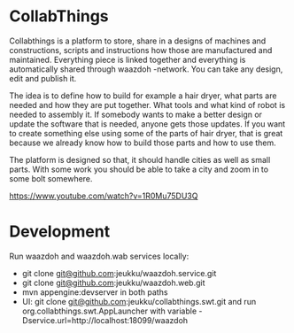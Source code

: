 CollabThings
============

Collabthings is a platform to store, share in a designs of machines and constructions, scripts and instructions how those are manufactured and maintained. Everything piece is linked together and everything is automatically shared through waazdoh -network. You can take any design, edit and publish it.

The idea is to define how to build for example a hair dryer, what parts are needed and how they are put together. What tools and what kind of robot is needed to assembly it. If somebody wants to make a better design or update the software that is needed, anyone gets those updates. If you want to create something else using some of the parts of hair dryer, that is great because we already know how to build those parts and how to use them.

The platform is designed so that, it should handle cities as well as small parts. With some work you should be able to take a city and zoom in to some bolt somewhere.

https://www.youtube.com/watch?v=1R0Mu75DU3Q

Development
===========

Run waazdoh and waazdoh.wab services locally:
 - git clone git@github.com:jeukku/waazdoh.service.git
 - git clone git@github.com:jeukku/waazdoh.web.git
 - mvn appengine:devserver in both paths
 - UI: git clone git@github.com:jeukku/collabthings.swt.git and run org.collabthings.swt.AppLauncher with variable -Dservice.url=http://localhost:18099/waazdoh  

